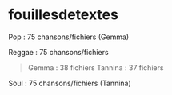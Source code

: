 # fouillesdetextes

Pop : 75 chansons/fichiers (Gemma)

Reggae : 75 chansons/fichiers
> Gemma : 38 fichiers
> Tannina : 37 fichiers

Soul : 75 chansons/fichiers (Tannina)
